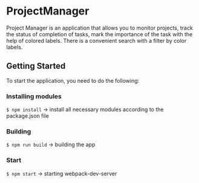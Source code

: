 # ProjectManager

Project Manager is an application that allows you to monitor projects, track the status of completion of tasks, mark the importance of the task with the help of colored labels.
There is a convenient search with a filter by color labels.

## Getting Started

To start the application, you need to do the following:

### Installing modules

``` $ npm install ```   -> install all necessary modules according to the package.json file

### Building

``` $ npm run build ``` -> building the app

### Start

``` $ npm start ```     -> starting webpack-dev-server
